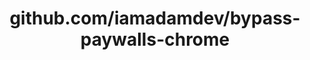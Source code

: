 ---
layout: post
title: github.com/iamadamdev/bypass-paywalls-chrome
categories: link
tags: [انگلیسی, برنامه‌نویسی]
---
